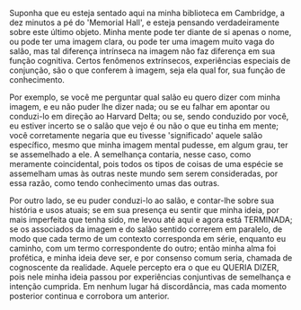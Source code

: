Suponha que eu esteja sentado aqui na minha biblioteca em Cambridge, a dez minutos a pé do 'Memorial Hall', e esteja pensando verdadeiramente sobre este último objeto. Minha mente pode ter diante de si apenas o nome, ou pode ter uma imagem clara, ou pode ter uma imagem muito vaga do salão, mas tal diferença intrínseca na imagem não faz diferença em sua função cognitiva. Certos fenômenos extrínsecos, experiências especiais de conjunção, são o que conferem à imagem, seja ela qual for, sua função de conhecimento.

Por exemplo, se você me perguntar qual salão eu quero dizer com minha imagem, e eu não puder lhe dizer nada; ou se eu falhar em apontar ou conduzi-lo em direção ao Harvard Delta; ou se, sendo conduzido por você, eu estiver incerto se o salão que vejo é ou não o que eu tinha em mente; você corretamente negaria que eu tivesse 'significado' aquele salão específico, mesmo que minha imagem mental pudesse, em algum grau, ter se assemelhado a ele. A semelhança contaria, nesse caso, como meramente coincidental, pois todos os tipos de coisas de uma espécie se assemelham umas às outras neste mundo sem serem consideradas, por essa razão, como tendo conhecimento umas das outras.

Por outro lado, se eu puder conduzi-lo ao salão, e contar-lhe sobre sua história e usos atuais; se em sua presença eu sentir que minha ideia, por mais imperfeita que tenha sido, me levou até aqui e agora está TERMINADA; se os associados da imagem e do salão sentido correrem em paralelo, de modo que cada termo de um contexto corresponda em série, enquanto eu caminho, com um termo correspondente do outro; então minha alma foi profética, e minha ideia deve ser, e por consenso comum seria, chamada de cognoscente da realidade. Aquele percepto era o que eu QUERIA DIZER, pois nele minha ideia passou por experiências conjuntivas de semelhança e intenção cumprida. Em nenhum lugar há discordância, mas cada momento posterior continua e corrobora um anterior.